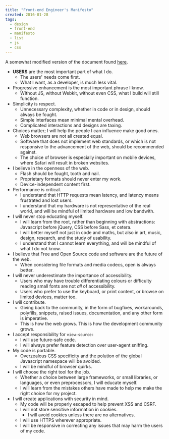 ```yaml
---
title: "Front-end Engineer's Manifesto"
created: 2016-01-28
tags:
  - design
  - front-end
  - manifesto
  - list
  - js
  - css
---
```


A somewhat modified version of the document found [here](http://f2em.com).

* **USERS** are the most important part of what I do.
  * The users' needs come first.
  * What I want, as a developer, is much less vital.
* Progressive enhancement is the most important phrase I know.
  * WIthout JS, without Webkit, without even CSS, what I build will still function.
* Simplicity is respect.
  * Unnecessary complexity, whether in code or in design, should always be fought.
  * Simple interfaces mean minimal mental overhead.
  * Complicated interactions and designs are taxing.
* Choices matter; I will help the people I can influence make good ones.
  * Web browsers are not all created equal.
  * Software that does not implement web standards, or which is not responsive to the advancement of the web, should be recommended against.
  * The choice of browser is especially important on mobile devices, where Safari will result in broken websites.
* I believe in the openness of the web.
  * Flash should be fought, tooth and nail.
  * Proprietary formats should never enter my work.
  * Device-independent content first.
* Performance is critical.
  * I understand that HTTP requests mean latency, and latency means frustrated and lost users.
  * I understand that my hardware is not representative of the real world, and will be mindful of limited hardware and low bandwith.
* I will never stop educating myself.
  * I will learn from the root, rather than beginning with abstractions: Javascript before jQuery, CSS before Sass, et cetera.
  * I will better myself not just in code and maths, but also in art, music, design, research, and the study of usability.
  * I understand that I cannot learn everything, and will be mindful of what I do not know.
* I believe that Free and Open Source code and software are the future of the web.
  * When considering file formats and media codecs, open is always better.
* I will never underestimate the importance of accessibility.
  * Users who may have trouble differentiating colours or difficulty reading small fonts are not _all_ of accessibility.
  * Users who prefer to use the keyboard, or print content, or browse on limited devices, matter too.
* I will contribute.
  * Giving back to the community, in the form of bugfixes, workarounds, polyfills, snippets, raised issues, documentation, and any other form is imperative.
  * This is how the web grows. This is how the development community grows.
* I accept responsibility for `view-source:`
  * I will use future-safe code.
  * I will always prefer feature detection over user-agent sniffing.
* My code is portable.
  * Overzealous CSS specificity and the polution of the global Javascript namespace will be avoided.
  * I will be mindful of browser quirks.
* I will choose the right tool for the job.
  * Whether a choice between large frameworks, or small libraries, or languages, or even preprocessors, I will educate myself.
  * I will learn from the mistakes others have made to help me make the right choice for my project.
* I will create applications with security in mind.
  * My code will be properly escaped to help prevent XSS and CSRF.
  * I will not store sensitive information in cookies.
    * I will avoid cookies unless there are no alternatives.
  * I will use HTTPS wherever appropriate.
  * I will be responsive in correcting any issues that may harm the users of my code.
